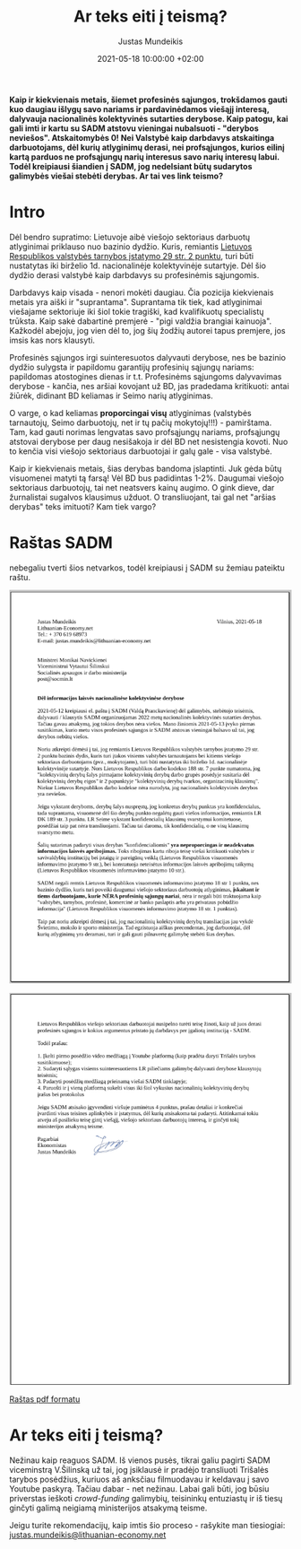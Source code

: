 ﻿---
title: 'Ar teks eiti į teismą?'
date: 2021-05-18 10:00:00 +02:00
author: Justas Mundeikis
layout: post
comments:   true
citation:   true
image:      /assets/2021/05/18/ban.png
thumbnail:  /assets/2021/05/18/thumb.ban.png
categories:
  - Bazinis dydis
tags:
  - SADM
  - BD
  - Nacionalinės kolektyvinės derybos
---

**Kaip ir kiekvienais metais, šiemet profesinės sąjungos, trokšdamos gauti kuo daugiau išlygų savo nariams ir pardavinėdamos viešąjį interesą, dalyvauja nacionalinės kolektyvinės sutarties derybose. Kaip patogu, kai gali imti ir kartu su SADM atstovu vieningai nubalsuoti - "derybos neviešos". Atskaitomybės 0! Nei Valstybė kaip darbdavys atskaitinga darbuotojams, dėl kurių atlyginimų derasi, nei profsąjungos, kurios eilinį kartą parduos ne profsąjungų narių interesus savo narių interesų labui. Todėl kreipiausi šiandien į SADM, jog nedelsiant būtų sudarytos galimybės viešai stebėti derybas. Ar tai ves link teismo?**<!--more-->

# Intro

Dėl bendro supratimo: Lietuvoje aibė viešojo sektoriaus darbuotų atlyginimai priklauso nuo bazinio dydžio. Kuris, remiantis [Lietuvos Respublikos valstybės tarnybos įstatymo 29 str. 2 punktu](https://e-seimas.lrs.lt/portal/legalAct/lt/TAD/cad5a783834211e89188e16a6495e98c/asr), turi būti nustatytas iki birželio 1d. nacionalinėje kolektyvinėje sutartyje. Dėl šio dydžio derasi valstybė kaip darbdavys su profesinėmis sąjungomis.

Darbdavys kaip visada - nenori mokėti daugiau. Čia pozicija kiekvienais metais yra aiški ir "suprantama". Suprantama tik tiek, kad atlyginimai viešajame sektoriuje iki šiol tokie tragiški, kad kvalifikuotų specialistų trūksta. Kaip sakė dabartinė premjerė - "pigi valdžia brangiai kainuoja". Kažkodėl abejoju, jog vien dėl to, jog šių žodžių autorei tapus premjere, jos imsis kas nors klausyti.

Profesinės sąjungos irgi suinteresuotos dalyvauti derybose, nes be bazinio dydžio sulygsta ir papildomu garantijų profesinių sąjungų nariams: papildomas atostogines dienas ir t.t.  Profesinėms sąjungoms dalyvavimas derybose - kančia, nes aršiai kovojant už BD, jas pradedama kritikuoti: antai žiūrėk, didinant BD keliamas ir Seimo narių atlyginimas. 

O varge, o kad keliamas **proporcingai visų** atlyginimas (valstybės tarnautojų, Seimo darbuotojų, net ir tų pačių mokytojų!!!) - pamirštama. Tam, kad gauti norimas lengvatas savo profsąjungų nariams, profsąjungų atstovai derybose per daug nesišakoja ir dėl BD net nesistengia kovoti. Nuo to kenčia visi viešojo sektoriaus darbuotojai ir galų gale - visa valstybė.

Kaip ir kiekvienais metais, šias derybas bandoma įslaptinti. Juk gėda būtų visuomenei matyti tą farsą! Vėl BD bus padidintas 1-2%. Daugumai viešojo sektoriaus darbuotojų, tai net neatsvers kainų augimo.
O gink dieve, dar žurnalistai sugalvos klausimus užduot. O transliuojant, tai gal net "aršias derybas" teks imituoti? Kam tiek vargo?

# Raštas SADM

nebegaliu tverti šios netvarkos, todėl kreipiausi į SADM su žemiau pateiktu raštu.

![](/assets/2021/05/18/1.png)

![](/assets/2021/05/18/2.png)

[Raštas pdf formatu](/assets/2021/05/18/SADM_nacionalinės_kolektyvinės_derybos.pdf)

# Ar teks eiti į teismą?

Nežinau kaip reaguos SADM. Iš vienos pusės, tikrai galiu pagirti SADM viceminstrą V.Šilinską už tai, jog įsiklausė ir pradėjo transliuoti Trišalės tarybos posėdžius, kuriuos aš anksčiau filmuodavau ir keldavau į savo Youtube paskyrą. Tačiau dabar - net nežinau. Labai gali būti, jog būsiu priverstas ieškoti *crowd-funding* galimybių, teisininkų entuziastų ir iš tiesų ginčyti galimą neigiamą ministerijos atsakymą teisme.

Jeigu turite rekomendacijų, kaip imtis šio proceso - rašykite man tiesiogiai: justas.mundeikis@lithuanian-economy.net
